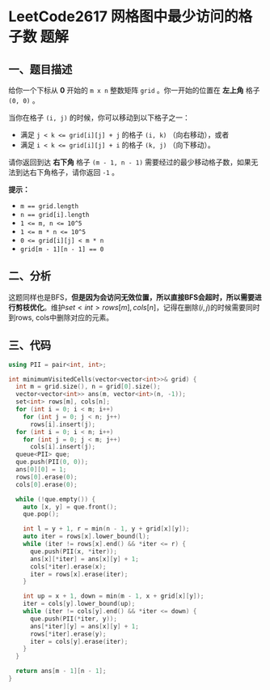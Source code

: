 # LeetCode2617 网格图中最少访问的格子数 题解

## 一、题目描述

给你一个下标从 **0** 开始的 `m x n` 整数矩阵 `grid` 。你一开始的位置在 **左上角** 格子 `(0, 0)` 。

当你在格子 `(i, j)` 的时候，你可以移动到以下格子之一：

- 满足 `j < k <= grid[i][j] + j` 的格子 `(i, k)` （向右移动），或者
- 满足 `i < k <= grid[i][j] + i` 的格子 `(k, j)` （向下移动）。

请你返回到达 **右下角** 格子 `(m - 1, n - 1)` 需要经过的最少移动格子数，如果无法到达右下角格子，请你返回 `-1` 。



**提示：**

- `m == grid.length`
- `n == grid[i].length`
- `1 <= m, n <= 10^5`
- `1 <= m * n <= 10^5`
- `0 <= grid[i][j] < m * n`
- `grid[m - 1][n - 1] == 0`



## 二、分析

这题同样也是BFS，**但是因为会访问无效位置，所以直接BFS会超时，所以需要进行剪枝优化**。维护$set<int> rows[m],cols[n]$，记得在删除$(i,j)$的时候需要同时到rows, cols中删除对应的元素。



## 三、代码

```c++
using PII = pair<int, int>;

int minimumVisitedCells(vector<vector<int>>& grid) {
  int m = grid.size(), n = grid[0].size();
  vector<vector<int>> ans(m, vector<int>(n, -1));
  set<int> rows[m], cols[n];
  for (int i = 0; i < m; i++)
    for (int j = 0; j < n; j++)
      rows[i].insert(j);
  for (int i = 0; i < n; i++)
    for (int j = 0; j < m; j++)
      cols[i].insert(j);
  queue<PII> que;
  que.push(PII(0, 0));
  ans[0][0] = 1;
  rows[0].erase(0);
  cols[0].erase(0);

  while (!que.empty()) {
    auto [x, y] = que.front();
    que.pop();

    int l = y + 1, r = min(n - 1, y + grid[x][y]);
    auto iter = rows[x].lower_bound(l);
    while (iter != rows[x].end() && *iter <= r) {
      que.push(PII(x, *iter));
      ans[x][*iter] = ans[x][y] + 1;
      cols[*iter].erase(x);
      iter = rows[x].erase(iter);
    }

    int up = x + 1, down = min(m - 1, x + grid[x][y]);
    iter = cols[y].lower_bound(up);
    while (iter != cols[y].end() && *iter <= down) {
      que.push(PII(*iter, y));
      ans[*iter][y] = ans[x][y] + 1;
      rows[*iter].erase(y);
      iter = cols[y].erase(iter);
    }
  }

  return ans[m - 1][n - 1];
}
```


